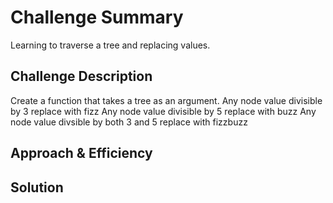 # Challenge Summary
Learning to traverse a tree and replacing values.

## Challenge Description
Create a function that takes a tree as an argument. 
Any node value divisible by 3 replace with fizz
Any node value divisible by 5 replace with buzz
Any node value divsible by both 3 and 5 replace with fizzbuzz

## Approach & Efficiency
<!-- What approach did you take? Why? What is the Big O space/time for this approach? -->

## Solution
